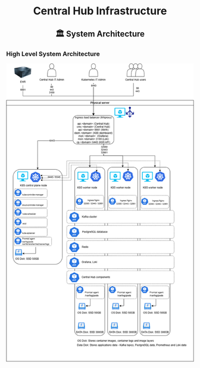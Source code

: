 <div align="center">
<h1>Central Hub Infrastructure</h1>
<h2> 🏛️ System Architecture </h2>
</div>

### High Level System Architecture

![k8s_infra](/Images/K8s_Infra.drawio.png)

